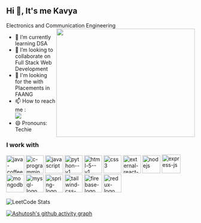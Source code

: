 ## Hi 👋, It's me Kavya

Electronics and Communication Engineering
<img align="right" width="370" height="290" src="https://i.pinimg.com/736x/75/87/df/7587df77ef521cf98057d0028ee983f1.jpg">
- 🌱 I’m currently learning DSA
- 💞️ I’m looking to collaborate on Full Stack Web Development
- 🙂 I'm looking for the with Placements in FAANG
- 📫 How to reach me :
  <br /> [<img src="https://img.shields.io/badge/LinkedIn-0077B5?style=for-the-badge&logo=linkedin&logoColor=white" />](https://www.linkedin.com/in/s-kavya-6424b3258/)
- 😄 Pronouns: Techie
  
### I work with
<img width="48" height="48" src="https://img.icons8.com/color/48/java-coffee-cup-logo--v1.png" alt="java-coffee-cup-logo--v1"/> <img width="48" height="48" src="https://img.icons8.com/fluency/48/c-programming.png" alt="c-programming"/> <img width="48" height="48" src="https://img.icons8.com/fluency/48/javascript.png" alt="javascript"/> <img width="48" height="48" src="https://img.icons8.com/color/48/python--v1.png" alt="python--v1"/> <img width="48" height="48" src="https://img.icons8.com/color/48/html-5--v1.png" alt="html-5--v1"/> <img width="48" height="48" src="https://img.icons8.com/color/48/css3.png" alt="css3"/> <img width="48" height="48" src="https://img.icons8.com/external-tal-revivo-color-tal-revivo/48/external-react-a-javascript-library-for-building-user-interfaces-logo-color-tal-revivo.png" alt="external-react-a-javascript-library-for-building-user-interfaces-logo-color-tal-revivo"/> <img width="48" height="48" src="https://img.icons8.com/color/48/nodejs.png" alt="nodejs"/> <img width="50" height="50" src="https://img.icons8.com/ios/50/express-js.png" alt="express-js"/> <img width="48" height="48" src="https://img.icons8.com/color/48/mongodb.png" alt="mongodb"/> <img width="48" height="48" src="https://img.icons8.com/fluency/48/mysql-logo.png" alt="mysql-logo"/> <img width="48" height="48" src="https://img.icons8.com/color/48/spring-logo.png" alt="spring-logo"/> <img width="48" height="48" src="https://img.icons8.com/?size=100&id=x7XMNGh2vdqA&format=png&color=000000" alt="tailwind-css-logo"/> <img width="48" height="48" src="https://img.icons8.com/?size=100&id=62452&format=png&color=000000" alt="firebase-logo"/> <img width="48" height="48" src="https://img.icons8.com/?size=100&id=egQrEphjrirz&format=png&color=000000" alt="redux-logo"/>


![LeetCode Stats](https://leetcard.jacoblin.cool/Kavya2308?theme=dark&font=Source%20Code%20Pro&ext=heatmap)

[![Ashutosh's github activity graph](https://github-readme-activity-graph.vercel.app/graph?username=SKavyagithub08&bg_color=000000&color=ffffff&line=4f9654&point=ffffff&area=true&hide_border=true)](https://github.com/ashutosh00710/github-readme-activity-graph)

<!---
SKavyagithub08/SKavyagithub08 is a ✨ special ✨ repository because its `README.md` (this file) appears on your GitHub profile.
You can click the Preview link to take a look at your changes.
--->
